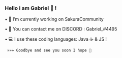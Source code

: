 ### Hello i am Gabriel 👋 !



• 🔭 I’m currently working on SakuraCommunity

• 📨 You can contact me on DISCORD : Gabriel_#4495
                
• 💻 I use these coding languages: Java ☕ & JS !


     »»» Goodbye and see you soon I hope 👋
